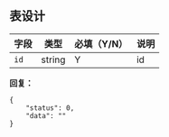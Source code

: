 ## 表设计

字段            | 类型           | 必填（Y/N） | 说明
--------------- | -------------- | ------- | ----
`id`            | string         | Y       | id

**回复：**

```
{
    "status": 0,
    "data": ""
}
```